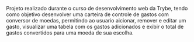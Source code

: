 <!-- TrybeWallet -->
Projeto realizado durante o curso de desenvolvimento web da Trybe, tendo como objetivo desenvolver uma carteira de controle de gastos com conversor de moedas, permitindo ao usuario aicionar, remover e editar um gasto, visualizar uma tabela com os gastos adicionados e exibir o total de gastos convertidos para uma moeda de sua escolha.
